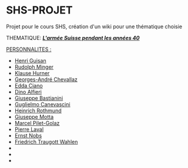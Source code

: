 # SHS-PROJET
Projet pour le cours SHS, création d'un wiki pour une thématique choisie

THEMATIQUE: 
***<u>L'armée Suisse pendant les années 40<u>***
  
PERSONNALITES : 
  - Henri Guisan
  - Rudolph Minger
  - Klause Hurner 
  - Georges-André Chevallaz
  - Edda Ciano
  - Dino Alfieri 
  - Giuseppe Bastianini
  - Guglielmo Canevascini
  - Heinrich Rothmund
  - Giuseppe Motta
  - Marcel Pilet-Golaz
  - Pierre Laval
  - Ernst Nobs
  - Friedrich Traugott Wahlen
  -
  -
  -
